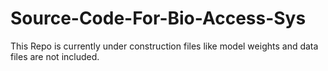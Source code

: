 # Source-Code-For-Bio-Access-Sys
This Repo is currently under construction files like model weights and data files are not included.
